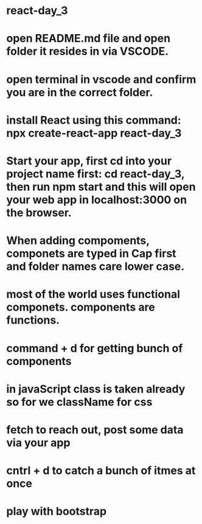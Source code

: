 # react-day_3
# 
# open README.md file and open folder it resides in via VSCODE.
# open terminal in vscode and confirm you are in the correct folder.
# install React using this command: npx create-react-app react-day_3
# Start your app, first cd into your project name first: cd react-day_3, then run npm start and this will open your web app in localhost:3000 on the browser.
# When adding compoments, componets are typed in Cap first and folder names care lower case.
# most of the world uses functional componets. components are functions.
# command + d for getting bunch of components
# in javaScript class is taken already so for we className for css
# fetch to reach out, post some data via your app
# cntrl + d to catch a bunch of itmes at once
# play with bootstrap